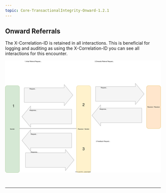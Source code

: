 ```yaml
---
topic: Core-TransactionalIntegrity-Onward-1.2.1
---
```


## Onward Referrals 

The X-Correlation-ID is retained in all interactions. This is beneficial for logging and auditing as using the X-Correlation-ID you can see all interactions for this encounter.

![BaRS FHIR API end-to-end process](https://raw.githubusercontent.com/NHSDigital/booking-and-referral-media/master/src/images/TransactionIntegrity/Onward-Referral-1.0.0.svg)

<br>
<hr>